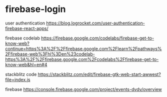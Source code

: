 # firebase-login

user authentication
https://blog.logrocket.com/user-authentication-firebase-react-apps/

firebase codelab
https://firebase.google.com/codelabs/firebase-get-to-know-web?continue=https%3A%2F%2Ffirebase.google.com%2Flearn%2Fpathways%2Ffirebase-web%3Fhl%3Den%23codelab-https%3A%2F%2Ffirebase.google.com%2Fcodelabs%2Ffirebase-get-to-know-web&hl=en#4

stackblitz code
https://stackblitz.com/edit/firebase-gtk-web-start-awwest?file=index.js

firebase
https://console.firebase.google.com/project/events-dvdv/overview
